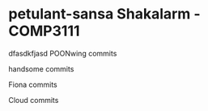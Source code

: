 petulant-sansa
Shakalarm - COMP3111
==============

dfasdkfjasd
POONwing commits

handsome commits

Fiona commits

Cloud commits
